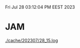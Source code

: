 Fri Jul 28 03:12:04 PM EEST 2023
# JAM
<a href='./cache/202307/28_15.log'>./cache/202307/28_15.log</a>
